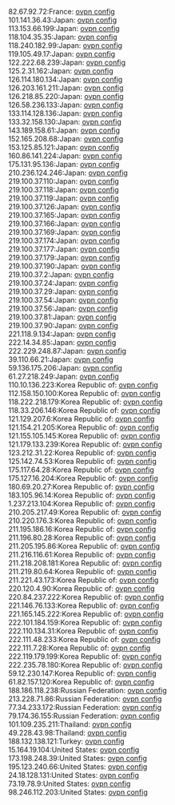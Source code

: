 82.67.92.72:France: [ovpn config](vpn/82_67_92_72.ovpn)  
101.141.36.43:Japan: [ovpn config](vpn/101_141_36_43.ovpn)  
113.153.66.199:Japan: [ovpn config](vpn/113_153_66_199.ovpn)  
118.104.35.35:Japan: [ovpn config](vpn/118_104_35_35.ovpn)  
118.240.182.99:Japan: [ovpn config](vpn/118_240_182_99.ovpn)  
119.105.49.17:Japan: [ovpn config](vpn/119_105_49_17.ovpn)  
122.222.68.239:Japan: [ovpn config](vpn/122_222_68_239.ovpn)  
125.2.31.162:Japan: [ovpn config](vpn/125_2_31_162.ovpn)  
126.114.180.134:Japan: [ovpn config](vpn/126_114_180_134.ovpn)  
126.203.161.211:Japan: [ovpn config](vpn/126_203_161_211.ovpn)  
126.218.85.220:Japan: [ovpn config](vpn/126_218_85_220.ovpn)  
126.58.236.133:Japan: [ovpn config](vpn/126_58_236_133.ovpn)  
133.114.128.136:Japan: [ovpn config](vpn/133_114_128_136.ovpn)  
133.32.158.130:Japan: [ovpn config](vpn/133_32_158_130.ovpn)  
143.189.158.61:Japan: [ovpn config](vpn/143_189_158_61.ovpn)  
152.165.208.68:Japan: [ovpn config](vpn/152_165_208_68.ovpn)  
153.125.85.121:Japan: [ovpn config](vpn/153_125_85_121.ovpn)  
160.86.141.224:Japan: [ovpn config](vpn/160_86_141_224.ovpn)  
175.131.95.136:Japan: [ovpn config](vpn/175_131_95_136.ovpn)  
210.236.124.246:Japan: [ovpn config](vpn/210_236_124_246.ovpn)  
219.100.37.110:Japan: [ovpn config](vpn/219_100_37_110.ovpn)  
219.100.37.118:Japan: [ovpn config](vpn/219_100_37_118.ovpn)  
219.100.37.119:Japan: [ovpn config](vpn/219_100_37_119.ovpn)  
219.100.37.126:Japan: [ovpn config](vpn/219_100_37_126.ovpn)  
219.100.37.165:Japan: [ovpn config](vpn/219_100_37_165.ovpn)  
219.100.37.166:Japan: [ovpn config](vpn/219_100_37_166.ovpn)  
219.100.37.169:Japan: [ovpn config](vpn/219_100_37_169.ovpn)  
219.100.37.174:Japan: [ovpn config](vpn/219_100_37_174.ovpn)  
219.100.37.177:Japan: [ovpn config](vpn/219_100_37_177.ovpn)  
219.100.37.179:Japan: [ovpn config](vpn/219_100_37_179.ovpn)  
219.100.37.190:Japan: [ovpn config](vpn/219_100_37_190.ovpn)  
219.100.37.2:Japan: [ovpn config](vpn/219_100_37_2.ovpn)  
219.100.37.24:Japan: [ovpn config](vpn/219_100_37_24.ovpn)  
219.100.37.29:Japan: [ovpn config](vpn/219_100_37_29.ovpn)  
219.100.37.54:Japan: [ovpn config](vpn/219_100_37_54.ovpn)  
219.100.37.56:Japan: [ovpn config](vpn/219_100_37_56.ovpn)  
219.100.37.81:Japan: [ovpn config](vpn/219_100_37_81.ovpn)  
219.100.37.90:Japan: [ovpn config](vpn/219_100_37_90.ovpn)  
221.118.9.134:Japan: [ovpn config](vpn/221_118_9_134.ovpn)  
222.14.34.85:Japan: [ovpn config](vpn/222_14_34_85.ovpn)  
222.229.248.87:Japan: [ovpn config](vpn/222_229_248_87.ovpn)  
39.110.66.21:Japan: [ovpn config](vpn/39_110_66_21.ovpn)  
59.136.175.206:Japan: [ovpn config](vpn/59_136_175_206.ovpn)  
61.27.218.249:Japan: [ovpn config](vpn/61_27_218_249.ovpn)  
110.10.136.223:Korea Republic of: [ovpn config](vpn/110_10_136_223.ovpn)  
112.158.150.100:Korea Republic of: [ovpn config](vpn/112_158_150_100.ovpn)  
118.222.218.179:Korea Republic of: [ovpn config](vpn/118_222_218_179.ovpn)  
118.33.206.146:Korea Republic of: [ovpn config](vpn/118_33_206_146.ovpn)  
121.129.207.6:Korea Republic of: [ovpn config](vpn/121_129_207_6.ovpn)  
121.154.21.205:Korea Republic of: [ovpn config](vpn/121_154_21_205.ovpn)  
121.155.105.145:Korea Republic of: [ovpn config](vpn/121_155_105_145.ovpn)  
121.179.133.239:Korea Republic of: [ovpn config](vpn/121_179_133_239.ovpn)  
123.212.31.22:Korea Republic of: [ovpn config](vpn/123_212_31_22.ovpn)  
125.142.74.53:Korea Republic of: [ovpn config](vpn/125_142_74_53.ovpn)  
175.117.64.28:Korea Republic of: [ovpn config](vpn/175_117_64_28.ovpn)  
175.127.16.204:Korea Republic of: [ovpn config](vpn/175_127_16_204.ovpn)  
180.69.20.27:Korea Republic of: [ovpn config](vpn/180_69_20_27.ovpn)  
183.105.96.14:Korea Republic of: [ovpn config](vpn/183_105_96_14.ovpn)  
1.237.213.104:Korea Republic of: [ovpn config](vpn/1_237_213_104.ovpn)  
210.205.217.49:Korea Republic of: [ovpn config](vpn/210_205_217_49.ovpn)  
210.220.176.3:Korea Republic of: [ovpn config](vpn/210_220_176_3.ovpn)  
211.195.186.16:Korea Republic of: [ovpn config](vpn/211_195_186_16.ovpn)  
211.196.80.28:Korea Republic of: [ovpn config](vpn/211_196_80_28.ovpn)  
211.205.195.86:Korea Republic of: [ovpn config](vpn/211_205_195_86.ovpn)  
211.216.116.61:Korea Republic of: [ovpn config](vpn/211_216_116_61.ovpn)  
211.218.208.181:Korea Republic of: [ovpn config](vpn/211_218_208_181.ovpn)  
211.219.80.64:Korea Republic of: [ovpn config](vpn/211_219_80_64.ovpn)  
211.221.43.173:Korea Republic of: [ovpn config](vpn/211_221_43_173.ovpn)  
220.120.4.90:Korea Republic of: [ovpn config](vpn/220_120_4_90.ovpn)  
220.84.237.222:Korea Republic of: [ovpn config](vpn/220_84_237_222.ovpn)  
221.146.76.133:Korea Republic of: [ovpn config](vpn/221_146_76_133.ovpn)  
221.165.145.222:Korea Republic of: [ovpn config](vpn/221_165_145_222.ovpn)  
222.101.184.159:Korea Republic of: [ovpn config](vpn/222_101_184_159.ovpn)  
222.110.134.31:Korea Republic of: [ovpn config](vpn/222_110_134_31.ovpn)  
222.111.48.233:Korea Republic of: [ovpn config](vpn/222_111_48_233.ovpn)  
222.111.7.28:Korea Republic of: [ovpn config](vpn/222_111_7_28.ovpn)  
222.119.179.199:Korea Republic of: [ovpn config](vpn/222_119_179_199.ovpn)  
222.235.78.180:Korea Republic of: [ovpn config](vpn/222_235_78_180.ovpn)  
59.12.230.147:Korea Republic of: [ovpn config](vpn/59_12_230_147.ovpn)  
61.82.157.120:Korea Republic of: [ovpn config](vpn/61_82_157_120.ovpn)  
188.186.118.238:Russian Federation: [ovpn config](vpn/188_186_118_238.ovpn)  
213.228.71.86:Russian Federation: [ovpn config](vpn/213_228_71_86.ovpn)  
77.34.233.172:Russian Federation: [ovpn config](vpn/77_34_233_172.ovpn)  
79.174.36.155:Russian Federation: [ovpn config](vpn/79_174_36_155.ovpn)  
101.109.235.211:Thailand: [ovpn config](vpn/101_109_235_211.ovpn)  
49.228.43.98:Thailand: [ovpn config](vpn/49_228_43_98.ovpn)  
188.132.138.121:Turkey: [ovpn config](vpn/188_132_138_121.ovpn)  
15.164.19.104:United States: [ovpn config](vpn/15_164_19_104.ovpn)  
173.198.248.39:United States: [ovpn config](vpn/173_198_248_39.ovpn)  
195.123.240.66:United States: [ovpn config](vpn/195_123_240_66.ovpn)  
24.18.128.131:United States: [ovpn config](vpn/24_18_128_131.ovpn)  
73.19.78.9:United States: [ovpn config](vpn/73_19_78_9.ovpn)  
98.246.112.203:United States: [ovpn config](vpn/98_246_112_203.ovpn)  

